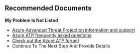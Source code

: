<properties
	pageTitle="question is not listed"
	description="question is not listed"
	infoBubbleText="question is not listed"
	service="microsoft-aatp"
	resource="aatp"
	authors="digeler"
	ms.author="digeler"
	displayOrder="1"
	selfHelpType="generic"
	supportTopicIds="32729035"
	resourceTags=""
	productPesIds="16264"
	cloudEnvironments="Public,fairfax"
	articleId="2b917b93-215b-1bd4-d829-15c17868df31"
	ownershipId="Azure_Advanced_Threat_Protection"
/>

## **Recommended Documents**

**My Problem Is Not Listed**



* [Azure Advanced Threat Protection information and support](https://docs.microsoft.com/azure-advanced-threat-protection/atp-support)
* [Azure ATP frequently asked questions](https://docs.microsoft.com/azure-advanced-threat-protection/atp-technical-faq)
* [Check out the Azure ATP forum!](https://techcommunity.microsoft.com/t5/azure-advanced-threat-protection/bd-p/AzureAdvancedThreatProtection)
* Continue To The Next Step And Provide Details